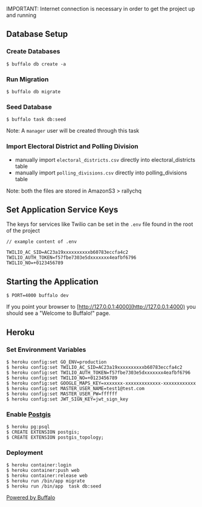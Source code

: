 IMPORTANT: Internet connection is necessary in order to get the project up and running

## Database Setup

### Create Databases

    $ buffalo db create -a

### Run Migration

    $ buffalo db migrate

### Seed Database

    $ buffalo task db:seed

Note: A `manager` user will be created through this task

### Import Electoral District and Polling Division

- manually import `electoral_districts.csv` directly into electoral_districts table
- manually import `polling_divisions.csv` directly into polling_divisions table

Note: both the files are stored in AmazonS3 > rallychq

## Set Application Service Keys

The keys for services like Twilio can be set in the `.env` file found in the root of the
project

```
// example content of .env

TWILIO_AC_SID=AC23a19xxxxxxxxxxb60783eccfa4c2
TWILIO_AUTH_TOKEN=f57fbe7303e5dxxxxxxx4eafbf6796
TWILIO_NO=+0123456789
```

## Starting the Application

    $ PORT=4000 buffalo dev

If you point your browser to [http://127.0.0.1:4000](http://127.0.0.1:4000) you should see a "Welcome to Buffalo!" page.

## Heroku

### Set Environment Variables

    $ heroku config:set GO_ENV=production
    $ heroku config:set TWILIO_AC_SID=AC23a19xxxxxxxxxxb60783eccfa4c2
    $ heroku config:set TWILIO_AUTH_TOKEN=f57fbe7303e5dxxxxxxx4eafbf6796
    $ heroku config:set TWILIO_NO=+0123456789
    $ heroku config:set GOOGLE_MAPS_KEY=xxxxxxx-xxxxxxxxxxxxx-xxxxxxxxxxxx
    $ heroku config:set MASTER_USER_NAME=test1@test.com
    $ heroku config:set MASTER_USER_PW=ffffff
    $ heroku config:set JWT_SIGN_KEY=jwt_sign_key

### Enable [Postgis](https://postgis.net/install/)

    $ heroku pg:psql
    $ CREATE EXTENSION postgis;
    $ CREATE EXTENSION postgis_topology;

### Deployment

    $ heroku container:login
    $ heroku container:push web
    $ heroku container:release web
    $ heroku run /bin/app migrate
    $ heroku run /bin/app  task db:seed

[Powered by Buffalo](http://gobuffalo.io)
